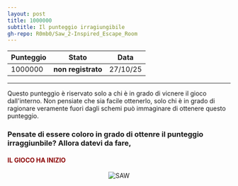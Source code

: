 ```yaml
---
layout: post
title: 1000000
subtitle: Il punteggio irragiungibile
gh-repo: R0mb0/Saw_2-Inspired_Escape_Room
---
```


<div style="text-align: center;">

| Punteggio | Stato | Data |
|-----------|-------|------|
| 1000000    | **non registrato**  | 27/10/25  |

</div>

---

Questo punteggio è riservato solo a chi è in grado di vicnere il gioco dall'interno.
Non pensiate che sia facile ottenerlo, solo chi è in grado di ragionare veramente fuori dagli schemi può immaginare di ottenere questo punteggio.

<h3> Pensate di essere coloro in grado di ottenre il punteggio irraggiunbile? Allora datevi da fare, <h4 style="color: DarkRed;"> IL GIOCO HA INIZIO </h4>
</h3>

<div style="text-align: center;">
  <img src="https://media.tenor.com/tGlNBmU3Q2AAAAAM/after-saw.gif" alt="SAW">
</div>
